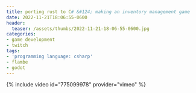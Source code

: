 ```yaml
---
title: porting rust to C# &#124; making an inventory management game
date: 2022-11-21T18:06:55-0600
header:
  teaser: /assets/thumbs/2022-11-21-18-06-55-0600.jpg
categories:
- game development
- twitch
tags:
- 'programming language: csharp'
- flambe
- godot
---
```

{% include video id="775099978" provider="vimeo" %}
